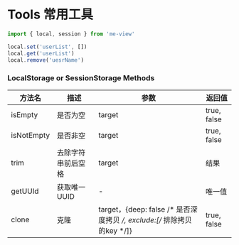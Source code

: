 
# Tools 常用工具
``` js
import { local, session } from 'me-view'
```
``` js
local.set('userList', [])
local.get('userList')
local.remove('uesrName')
```

### LocalStorage or SessionStorage Methods

| 方法名     | 描述               | 参数                                                                    | 返回值      |
| ---------- | ------------------ | ----------------------------------------------------------------------- | ----------- |
| isEmpty    | 是否为空           | target                                                                  | true, false |
| isNotEmpty | 是否非空           | target                                                                  | true, false |
| trim       | 去除字符串前后空格 | target                                                                  | 结果        |
| getUUId    | 获取唯一UUID       | -                                                                       | 唯一值      |
| clone      | 克隆               | target，{deep: false /* 是否深度拷贝 */, exclude:[/* 排除拷贝的key */]} | true, false |